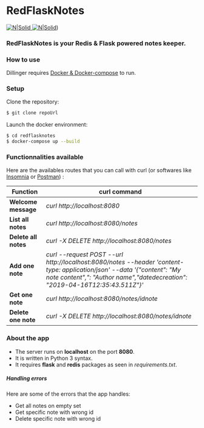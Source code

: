 # RedFlaskNotes

[![N|Solid](https://redis.io/images/redis-white.png) ](https://redis.io/) [![N|Solid](http://flask.pocoo.org/static/logo.png)](http://flask.pocoo.org/))

###  RedFlaskNotes is your Redis & Flask powered notes keeper.

### How to use

Dillinger requires [Docker & Docker-compose](https://docs.docker.com/) to run.

### Setup

Clone the repository: 
```sh
$ git clone repoUrl
```

Launch the docker environment:

```sh
$ cd redflasknotes
$ docker-compose up --build
```

### Functionnalities available

Here are the availables routes that you can call with curl (or softwares like [Insomnia](https://insomnia.rest/) or [Postman](https://www.getpostman.com/)) :

| Function | curl command |
| ------ | ------ |
| **Welcome message** | *curl http://localhost:8080* |
| **List all notes** | *curl http://localhost:8080/notes* |
| **Delete all notes** | *curl -X DELETE http://localhost:8080/notes* |
| **Add one note** | *curl --request POST  --url http://localhost:8080/notes  --header 'content-type: application/json' --data '{"content": "My note content",": "Author name","datedecreation": "2019-04-16T12:35:43.511Z"}'* |
| **Get one note** | *curl http://localhost:8080/notes/idnote*  |
| **Delete one note** |  *curl -X DELETE http://localhost:8080/notes/idnote*|


### About the app
 - The server runs on **localhost** on the port **8080**.
 - It is written in Python 3 syntax.
 - It requires **flask** and **redis** packages as seen in *requirements.txt*.
##### Handling errors

Here are some of the errors that the app handles:
 - Get all notes on empty set
 - Get specific note with wrong id
 - Delete specific note with wrong id


